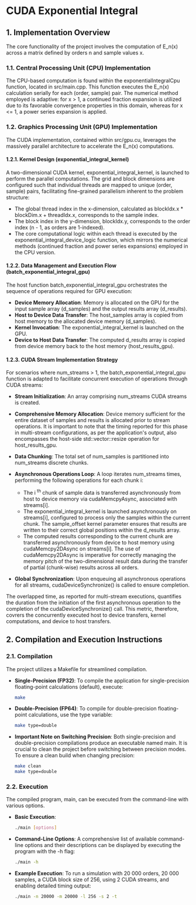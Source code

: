 # CUDA Exponential Integral

## 1. Implementation Overview

The core functionality of the project involves the computation of E_n(x) across a matrix defined by orders n and sample values x.

### 1.1. Central Processing Unit (CPU) Implementation

The CPU-based computation is found within the exponentialIntegralCpu function, located in src/main.cpp. This function executes the E_n(x) calculation serially for each (order, sample) pair. The numerical method employed is adaptive: for x > 1, a continued fraction expansion is utilized due to its favorable convergence properties in this domain, whereas for x <= 1, a power series expansion is applied.

### 1.2. Graphics Processing Unit (GPU) Implementation

The CUDA implementation, contained within src/gpu.cu, leverages the massively parallel architecture to accelerate the E_n(x) computations.

#### 1.2.1. Kernel Design (exponential_integral_kernel)

A two-dimensional CUDA kernel, exponential_integral_kernel, is launched to perform the parallel computations. The grid and block dimensions are configured such that individual threads are mapped to unique (order, sample) pairs, facilitating fine-grained parallelism inherent to the problem structure:

- The global thread index in the x-dimension, calculated as blockIdx.x * blockDim.x + threadIdx.x, corresponds to the sample index.
- The block index in the y-dimension, blockIdx.y, corresponds to the order index (n - 1, as orders are 1-indexed).
- The core computational logic within each thread is executed by the exponential_integral_device_logic function, which mirrors the numerical methods (continued fraction and power series expansions) employed in the CPU version.

#### 1.2.2. Data Management and Execution Flow (batch_exponential_integral_gpu)

The host function batch_exponential_integral_gpu orchestrates the sequence of operations required for GPU execution:

- **Device Memory Allocation**: Memory is allocated on the GPU for the input sample array (d_samples) and the output results array (d_results).
- **Host to Device Data Transfer**: The host_samples array is copied from host memory to the allocated device memory (d_samples).
- **Kernel Invocation**: The exponential_integral_kernel is launched on the GPU.
- **Device to Host Data Transfer**: The computed d_results array is copied from device memory back to the host memory (host_results_gpu).

#### 1.2.3. CUDA Stream Implementation Strategy

For scenarios where num_streams > 1, the batch_exponential_integral_gpu function is adapted to facilitate concurrent execution of operations through CUDA streams:

- **Stream Initialization**: An array comprising num_streams CUDA streams is created.
- **Comprehensive Memory Allocation**: Device memory sufficient for the entire dataset of samples and results is allocated prior to stream operations. It is important to note that the timing reported for this phase in multi-stream configurations, as per the application's output, also encompasses the host-side std::vector::resize operation for host_results_gpu.
- **Data Chunking**: The total set of num_samples is partitioned into num_streams discrete chunks.
- **Asynchronous Operations Loop**: A loop iterates num_streams times, performing the following operations for each chunk i:

    - The i $^\text{th}$ chunk of sample data is transferred asynchronously from host to device memory via cudaMemcpyAsync, associated with streams[i].
    - The exponential_integral_kernel is launched asynchronously on streams[i], configured to process only the samples within the current chunk. The sample_offset kernel parameter ensures that results are written to their correct global positions within the d_results array.
    - The computed results corresponding to the current chunk are transferred asynchronously from device to host memory using cudaMemcpy2DAsync on streams[i]. The use of cudaMemcpy2DAsync is imperative for correctly managing the memory pitch of the two-dimensional result data during the transfer of partial (chunk-wise) results across all orders.

- **Global Synchronization**: Upon enqueuing all asynchronous operations for all streams, cudaDeviceSynchronize() is called to ensure completion.

The overlapped time, as reported for multi-stream executions, quantifies the duration from the initiation of the first asynchronous operation to the completion of the cudaDeviceSynchronize() call. This metric, therefore, covrers the concurrently executed host to device transfers, kernel computations, and device to host transfers.

## 2. Compilation and Execution Instructions

### 2.1. Compilation

The project utilizes a Makefile for streamlined compilation.

- **Single-Precision (FP32)**: To compile the application for single-precision floating-point calculations (default), execute:

    ```bash
    make
    ```

- **Double-Precision (FP64)**: To compile for double-precision floating-point calculations, use the type variable:

    ```bash
    make type=double
    ```

- **Important Note on Switching Precision**: Both single-precision and double-precision compilations produce an executable named main. It is crucial to clean the project before switching between precision modes. To ensure a clean build when changing precision:

    ```bash
    make clean
    make type=double
    ```

### 2.2. Execution

The compiled program, main, can be executed from the command-line with various options.

- **Basic Execution**:

    ```bash
    ./main [options]
    ```

- **Command-Line Options**: A comprehensive list of available command-line options and their descriptions can be displayed by executing the program with the -h flag:

    ```bash
    ./main -h
    ```

- **Example Execution**: To run a simulation with 20 000 orders, 20 000 samples, a CUDA block size of 256, using 2 CUDA streams, and enabling detailed timing output:

    ```bash
    ./main -n 20000 -m 20000 -l 256 -s 2 -t
    ```